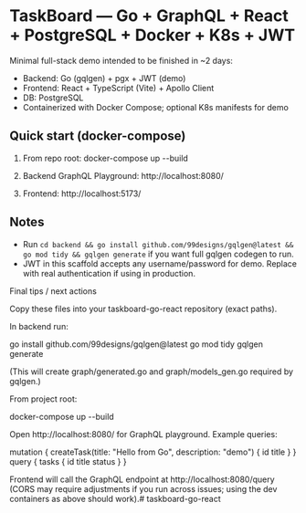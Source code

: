# TaskBoard — Go + GraphQL + React + PostgreSQL + Docker + K8s + JWT 

Minimal full-stack demo intended to be finished in ~2 days:
- Backend: Go (gqlgen) + pgx + JWT (demo)
- Frontend: React + TypeScript (Vite) + Apollo Client
- DB: PostgreSQL
- Containerized with Docker Compose; optional K8s manifests for demo

## Quick start (docker-compose)
1. From repo root:
docker-compose up --build

2. Backend GraphQL Playground: http://localhost:8080/
3. Frontend: http://localhost:5173/

## Notes
- Run `cd backend && go install github.com/99designs/gqlgen@latest && go mod tidy && gqlgen generate` if you want full gqlgen codegen to run.
- JWT in this scaffold accepts any username/password for demo. Replace with real authentication if using in production.


Final tips / next actions

Copy these files into your taskboard-go-react repository (exact paths).

In backend run:

go install github.com/99designs/gqlgen@latest
go mod tidy
gqlgen generate


(This will create graph/generated.go and graph/models_gen.go required by gqlgen.)

From project root:

docker-compose up --build


Open http://localhost:8080/ for GraphQL playground. Example queries:

mutation { createTask(title: "Hello from Go", description: "demo") { id title } }
query { tasks { id title status } }


Frontend will call the GraphQL endpoint at http://localhost:8080/query (CORS may require adjustments if you run across issues; using the dev containers as above should work).# taskboard-go-react
